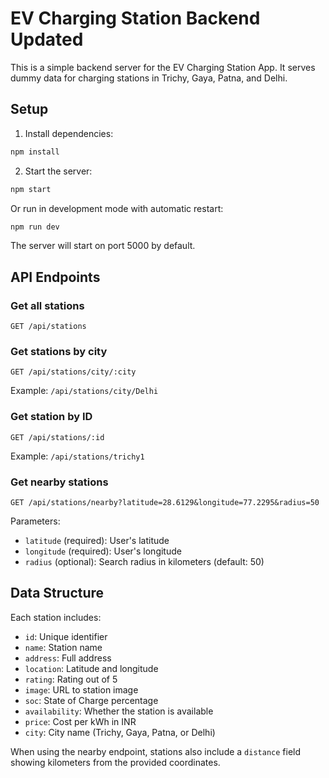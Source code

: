 # EV Charging Station Backend Updated

This is a simple backend server for the EV Charging Station App. It serves dummy data for charging stations in Trichy, Gaya, Patna, and Delhi.

## Setup

1. Install dependencies:

```bash
npm install
```

2. Start the server:

```bash
npm start
```

Or run in development mode with automatic restart:

```bash
npm run dev
```

The server will start on port 5000 by default.

## API Endpoints

### Get all stations
```
GET /api/stations
```

### Get stations by city
```
GET /api/stations/city/:city
```
Example: `/api/stations/city/Delhi`

### Get station by ID
```
GET /api/stations/:id
```
Example: `/api/stations/trichy1`

### Get nearby stations
```
GET /api/stations/nearby?latitude=28.6129&longitude=77.2295&radius=50
```
Parameters:
- `latitude` (required): User's latitude
- `longitude` (required): User's longitude  
- `radius` (optional): Search radius in kilometers (default: 50)

## Data Structure

Each station includes:
- `id`: Unique identifier
- `name`: Station name
- `address`: Full address
- `location`: Latitude and longitude
- `rating`: Rating out of 5
- `image`: URL to station image
- `soc`: State of Charge percentage
- `availability`: Whether the station is available
- `price`: Cost per kWh in INR
- `city`: City name (Trichy, Gaya, Patna, or Delhi)

When using the nearby endpoint, stations also include a `distance` field showing kilometers from the provided coordinates. 
